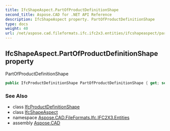 ```yaml
---
title: IfcShapeAspect.PartOfProductDefinitionShape
second_title: Aspose.CAD for .NET API Reference
description: IfcShapeAspect property. PartOfProductDefinitionShape
type: docs
weight: 40
url: /net/aspose.cad.fileformats.ifc.ifc2x3.entities/ifcshapeaspect/partofproductdefinitionshape/
---
```

## IfcShapeAspect.PartOfProductDefinitionShape property

PartOfProductDefinitionShape

```csharp
public IfcProductDefinitionShape PartOfProductDefinitionShape { get; set; }
```

### See Also

* class [IfcProductDefinitionShape](../../ifcproductdefinitionshape/)
* class [IfcShapeAspect](../)
* namespace [Aspose.CAD.FileFormats.Ifc.IFC2X3.Entities](../../ifcshapeaspect/)
* assembly [Aspose.CAD](../../../)


